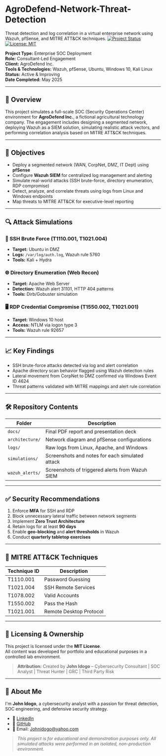 # AgroDefend-Network-Threat-Detection
Threat detection and log correlation in a virtual enterprise network using Wazuh, pfSense, and MITRE ATT&amp;CK techniques.
[![Project Status](https://img.shields.io/badge/status-active-brightgreen)](https://github.com/JohnIdogo/AgroDefend-Network-Threat-Detection)
[![License: MIT](https://img.shields.io/badge/license-MIT-blue.svg)](LICENSE)

**Project Type:** Enterprise SOC Deployment  
**Role:** Consultant-Led Engagement  
**Client:** AgroDefend Inc.  
**Tools & Technologies:** Wazuh, pfSense, Ubuntu, Windows 10, Kali Linux  
**Status:** Active & Improving  
**Date Completed:** May 2025

---

## 📌 Overview

This project simulates a full-scale SOC (Security Operations Center) environment for **AgroDefend Inc.**, a fictional agricultural technology company. The engagement includes designing a segmented network, deploying Wazuh as a SIEM solution, simulating realistic attack vectors, and performing correlation analysis based on MITRE ATT&CK techniques.

---

## 🎯 Objectives

- Deploy a segmented network (WAN, CorpNet, DMZ, IT Dept) using **pfSense**
- Configure **Wazuh SIEM** for centralized log management and alerting
- Simulate real-world attacks (SSH brute-force, directory enumeration, RDP compromise)
- Detect, analyze, and correlate threats using logs from Linux and Windows endpoints
- Map threats to MITRE ATT&CK for executive-level reporting

---

## 🔍 Attack Simulations

### 🔐 SSH Brute Force (T1110.001, T1021.004)
- **Target:** Ubuntu in DMZ
- **Logs:** `/var/log/auth.log`, Wazuh rule 5760
- **Tools:** Kali + Hydra

### 🌐 Directory Enumeration (Web Recon)
- **Target:** Apache Web Server
- **Detection:** Wazuh alert 31101, HTTP 404 patterns
- **Tools:** Dirb/Gobuster simulation

### 🖥️ RDP Credential Compromise (T1550.002, T1021.001)
- **Target:** Windows 10 host
- **Access:** NTLM via logon type 3
- **Tools:** Wazuh rule 92657

---

## 📈 Key Findings

- SSH brute-force attacks detected via log and alert correlation
- Apache directory scan behavior flagged using Wazuh detection rules
- Lateral movement from CorpNet to DMZ confirmed via Windows Event ID 4624
- Threat patterns validated with MITRE mappings and alert rule correlation

---

## 🛠️ Repository Contents

| Folder | Description |
|--------|-------------|
| `docs/` | Final PDF report and presentation deck |
| `architecture/` | Network diagram and pfSense configurations |
| `logs/` | Raw logs from Linux, Apache, and Windows |
| `simulations/` | Screenshots and notes for each simulated attack |
| `wazuh_alerts/` | Screenshots of triggered alerts from Wazuh SIEM |

---

## ✅ Security Recommendations

1. Enforce **MFA** for SSH and RDP
2. Block unnecessary lateral traffic between network segments
3. Implement **Zero Trust Architecture**
4. Retain logs for at least **90 days**
5. Enable **geo-blocking** and **alert thresholds** in Wazuh
6. Conduct **quarterly tabletop exercises**

---

## 📄 MITRE ATT&CK Techniques

| Technique ID | Description              |
|--------------|--------------------------|
| T1110.001     | Password Guessing        |
| T1021.004     | SSH Remote Services      |
| T1078.002     | Valid Accounts           |
| T1550.002     | Pass the Hash            |
| T1021.001     | Remote Desktop Protocol  |

---

## 🔏 Licensing & Ownership

This project is licensed under the **MIT License**.  
All content was developed for portfolio and educational purposes in a controlled lab environment.

> **Attribution:** Created by **John Idogo** – Cybersecurity Consultant | SOC Analyst | Threat Hunter | GRC | Third Party Risk

---

## 👤 About Me

I'm **John Idogo**, a cybersecurity analyst with a passion for threat detection, SOC engineering, and defensive security strategy.

- 🔗 [LinkedIn](www.linkedin.com/in/john-idogo-5b991735a)  
- 🐙 [GitHub](https://github.com/JohnIdogo)  
- 📧 Email: Johnidogo@yahoo.com

> *This project is for educational and demonstration purposes only. All simulated attacks were performed in an isolated, non-production environment.*
